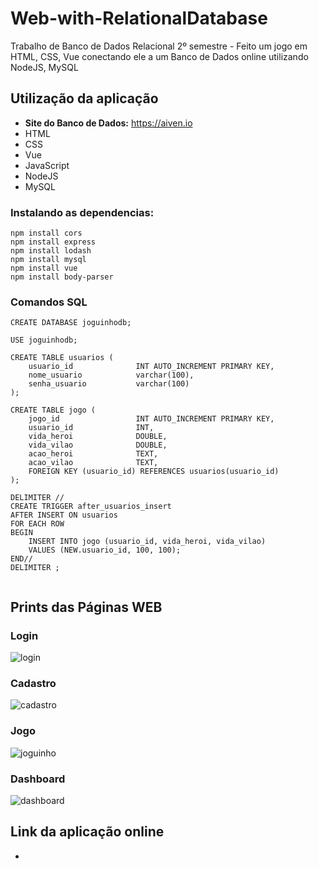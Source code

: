 # Web-with-RelationalDatabase
Trabalho de Banco de Dados Relacional 2º semestre - Feito um jogo em HTML, CSS, Vue conectando ele a um Banco de Dados online utilizando NodeJS, MySQL

## Utilização da aplicação
- **Site do Banco de Dados:** https://aiven.io
- HTML
- CSS
- Vue
- JavaScript
- NodeJS
- MySQL

### Instalando as dependencias:
```
npm install cors
npm install express
npm install lodash
npm install mysql
npm install vue
npm install body-parser
```

### Comandos SQL
```
CREATE DATABASE joguinhodb;

USE joguinhodb;

CREATE TABLE usuarios (
    usuario_id			    INT AUTO_INCREMENT PRIMARY KEY,
    nome_usuario			varchar(100),
    senha_usuario			varchar(100)
);

CREATE TABLE jogo (
    jogo_id				    INT AUTO_INCREMENT PRIMARY KEY,
    usuario_id				INT,
    vida_heroi				DOUBLE,
    vida_vilao				DOUBLE,
    acao_heroi				TEXT,
    acao_vilao				TEXT,
    FOREIGN KEY (usuario_id) REFERENCES usuarios(usuario_id)
);

DELIMITER //
CREATE TRIGGER after_usuarios_insert
AFTER INSERT ON usuarios
FOR EACH ROW
BEGIN
    INSERT INTO jogo (usuario_id, vida_heroi, vida_vilao)
    VALUES (NEW.usuario_id, 100, 100);
END//
DELIMITER ;


```

## Prints das Páginas WEB
### Login
![login](https://github.com/Viniyoda/Web-with-RelationalDatabase/assets/144862427/b6a2acd5-8649-4ebe-b1c2-4980a2609369)
### Cadastro
![cadastro](https://github.com/Viniyoda/Web-with-RelationalDatabase/assets/144862427/c980dcb9-6188-434a-b3e8-1e78d17d0810)
### Jogo
![joguinho](https://github.com/Viniyoda/Web-with-RelationalDatabase/assets/144862427/27c76578-3698-41d5-b749-61b3082409cd)
### Dashboard
![dashboard](https://github.com/Viniyoda/Web-with-RelationalDatabase/assets/144862427/6c02d754-0a2a-4902-b0b4-8f3fa1f0a4c7)

## Link da aplicação online
-
